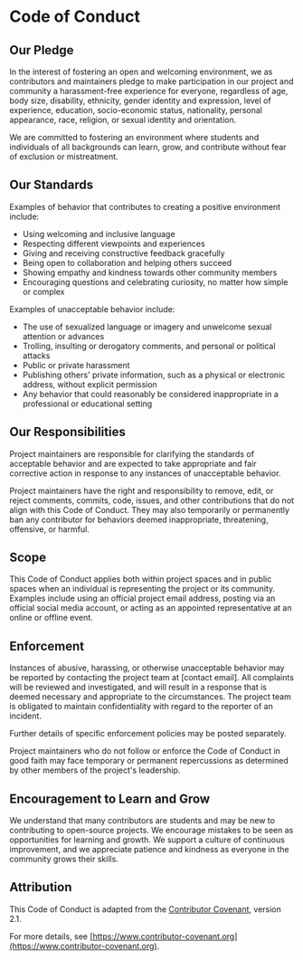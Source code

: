 # Code of Conduct

## Our Pledge

In the interest of fostering an open and welcoming environment, we as contributors and maintainers pledge to make participation in our project and community a harassment-free experience for everyone, regardless of age, body size, disability, ethnicity, gender identity and expression, level of experience, education, socio-economic status, nationality, personal appearance, race, religion, or sexual identity and orientation.

We are committed to fostering an environment where students and individuals of all backgrounds can learn, grow, and contribute without fear of exclusion or mistreatment.

## Our Standards

Examples of behavior that contributes to creating a positive environment include:

- Using welcoming and inclusive language
- Respecting different viewpoints and experiences
- Giving and receiving constructive feedback gracefully
- Being open to collaboration and helping others succeed
- Showing empathy and kindness towards other community members
- Encouraging questions and celebrating curiosity, no matter how simple or complex

Examples of unacceptable behavior include:

- The use of sexualized language or imagery and unwelcome sexual attention or advances
- Trolling, insulting or derogatory comments, and personal or political attacks
- Public or private harassment
- Publishing others' private information, such as a physical or electronic address, without explicit permission
- Any behavior that could reasonably be considered inappropriate in a professional or educational setting

## Our Responsibilities

Project maintainers are responsible for clarifying the standards of acceptable behavior and are expected to take appropriate and fair corrective action in response to any instances of unacceptable behavior.

Project maintainers have the right and responsibility to remove, edit, or reject comments, commits, code, issues, and other contributions that do not align with this Code of Conduct. They may also temporarily or permanently ban any contributor for behaviors deemed inappropriate, threatening, offensive, or harmful.

## Scope

This Code of Conduct applies both within project spaces and in public spaces when an individual is representing the project or its community. Examples include using an official project email address, posting via an official social media account, or acting as an appointed representative at an online or offline event.

## Enforcement

Instances of abusive, harassing, or otherwise unacceptable behavior may be reported by contacting the project team at [contact email]. All complaints will be reviewed and investigated, and will result in a response that is deemed necessary and appropriate to the circumstances. The project team is obligated to maintain confidentiality with regard to the reporter of an incident.

Further details of specific enforcement policies may be posted separately.

Project maintainers who do not follow or enforce the Code of Conduct in good faith may face temporary or permanent repercussions as determined by other members of the project's leadership.

## Encouragement to Learn and Grow

We understand that many contributors are students and may be new to contributing to open-source projects. We encourage mistakes to be seen as opportunities for learning and growth. We support a culture of continuous improvement, and we appreciate patience and kindness as everyone in the community grows their skills.

## Attribution

This Code of Conduct is adapted from the [Contributor Covenant](https://www.contributor-covenant.org), version 2.1.

For more details, see [https://www.contributor-covenant.org](https://www.contributor-covenant.org).